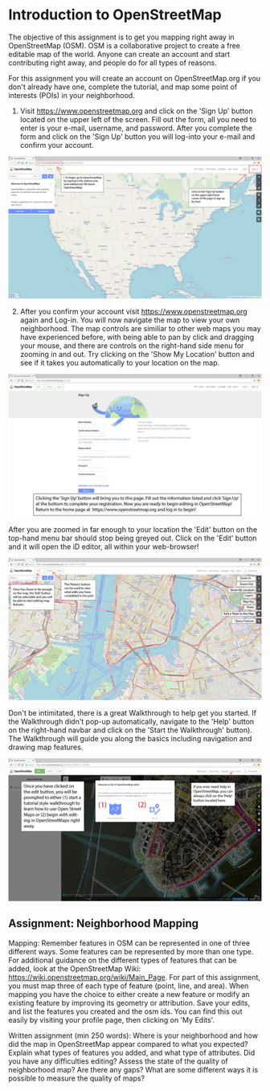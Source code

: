 # Introduction to OpenStreetMap

The objective of this assignment is to get you mapping right away in OpenStreetMap (OSM). OSM is a collaborative project to create a free editable map of the world. Anyone can create an account and start contributing right away, and people do for all types of reasons. 

For this assignment you will create an account on OpenStreetMap.org if you don't already have one, complete the tutorial, and map some point of interests (POIs) in your neighborhood.

1. Visit https://www.openstreetmap.org and click on the 'Sign Up' button located on the upper left of the screen. Fill out the form, all you need to enter is your e-mail, username, and password. After you complete the form and click on the 'Sign Up' button you will log-into your e-mail and confirm your account. 

![Pic1](/activity_2_osm_intro/images/Pic1.jpg)

2. After you confirm your account visit https://www.openstreetmap.org again and Log-in. You will now navigate the map to view your own neighborhood. The map controls are similiar to other web maps you may have experienced before, with being able to pan by click and dragging your mouse, and there are controls on the right-hand side menu for zooming in and out. Try clicking on the 'Show My Location' button and see if it takes you automatically to your location on the map.

![Pic2](/activity_2_osm_intro/images/Pic2.jpg)

After you are zoomed in far enough to your location the 'Edit' button on the top-hand menu bar should stop being greyed out. Click on the 'Edit' button and it will open the iD editor, all within your web-browser!

![Pic3](/activity_2_osm_intro/images/Pic3.jpg)

Don't be intimitated, there is a great Walkthrough to help get you started. If the Walkthrough didn't pop-up automatically, navigate to the 'Help' button on the right-hand navbar and click on the 'Start the Walkthrough' button). The Walkthrough will guide you along the basics including navigation and drawing map features.

![Pic4](/activity_2_osm_intro/images/Pic4.jpg)

## Assignment: Neighborhood Mapping

Mapping: Remember features in OSM can be represented in one of three different ways. Some features can be represented by more than one type. For additional guidance on the different types of features that can be added, look at the OpenStreetMap Wiki: https://wiki.openstreetmap.org/wiki/Main_Page. For part of this assignment, you must map three of each type of feature (point, line, and area). When mapping you have the choice to either create a new feature or modify an existing feature by improving its geometry or attribution. Save your edits, and list the features you created and the osm ids. You can find this out easily by visiting your profile page, then clicking on 'My Edits'. 

Written assignment (min 250 words): Where is your neighborhood and how did the map in OpenStreetMap appear compared to what you expected? Explain what types of features you added, and what type of attributes. Did you have any difficulties editing? Assess the state of the quality of neighborhood map? Are there any gaps? What are some different ways it is possible to measure the quality of maps?
